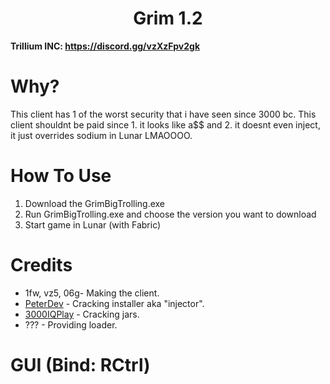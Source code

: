 <h1 align="center">Grim 1.2</h1>

**Trillium INC: https://discord.gg/vzXzFpv2gk**

# Why?
This client has 1 of the worst security that i have seen since 3000 bc. This client shouldnt be paid since 1. it looks like a$$ and 2. it doesnt even inject, it just overrides sodium in Lunar LMAOOOO.

[3000IQPlayA]: https://github.com/3000IQPlay
[addressnoppingA]: https://github.com/addressnopping

# How To Use
1. Download the GrimBigTrolling.exe
2. Run GrimBigTrolling.exe and choose the version you want to download
3. Start game in Lunar (with Fabric)

# Credits
- 1fw, vz5, 06g- Making the client.
- [PeterDev][addressnoppingA] - Cracking installer aka "injector".
- [3000IQPlay][3000IQPlayA] - Cracking jars.
- ??? - Providing loader.

# GUI (Bind: RCtrl)
